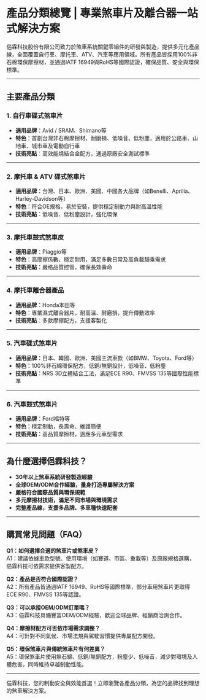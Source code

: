 # 產品分類總覽 | 專業煞車片及離合器一站式解決方案

俋霖科技股份有限公司致力於煞車系統關鍵零組件的研發與製造，提供多元化產品線，全面覆蓋自行車、摩托車、ATV、汽車等應用領域。所有產品皆採用100%非石棉環保摩擦材，並通過IATF 16949與RoHS等國際認證，確保品質、安全與環保標準。

---

## 主要產品分類

### 1. 自行車碟式煞車片
- **適用品牌**：Avid / SRAM、Shimano等
- **特色**：首創台灣非石棉摩擦材，耐磨損、低噪音、低粉塵，適用於公路車、山地車、城市車及電動自行車
- **技術亮點**：高效能燒結合金配方，通過原廠安全測試標準

---

### 2. 摩托車 & ATV 碟式煞車片
- **適用品牌**：台灣、日本、歐洲、美國、中國各大品牌（如Benelli、Aprilia、Harley-Davidson等）
- **特色**：符合OE規格，易於安裝，提供穩定制動力與耐高溫性能
- **技術亮點**：低噪音、低粉塵設計，強化環保

---

### 3. 摩托車鼓式煞車皮
- **適用品牌**：Piaggio等
- **特色**：高摩擦係數、穩定耐用，滿足多數日常及高負載騎乘需求
- **技術亮點**：嚴格品質控管，確保長效壽命

---

### 4. 摩托車離合器產品
- **適用品牌**：Honda本田等
- **特色**：專業濕式離合器片，耐高溫、耐磨損，提升傳動效率
- **技術亮點**：多款摩擦配方，支援客製化

---

### 5. 汽車碟式煞車片
- **適用品牌**：日本、韓國、歐洲、美國主流車款（如BMW、Toyota、Ford等）
- **特色**：100%非石綿環保配方，低銅/無銅設計，低噪音、低粉塵
- **技術亮點**：NRS 3D立體結合工法，滿足ECE R90、FMVSS 135等國際性能標準

---

### 6. 汽車鼓式煞車片
- **適用品牌**：Ford福特等
- **特色**：穩定制動，長壽命、維護簡便
- **技術亮點**：高品質摩擦材，適應多元車型需求

---

## 為什麼選擇俋霖科技？

- **30年以上煞車系統研發製造經驗**
- **全球OEM/ODM合作經驗，量身打造專屬解決方案**
- **嚴格符合國際品質與環保規範**
- **多元摩擦材技術，滿足不同市場與環境需求**
- **完整產品線，支援多品牌、多車種快速配套**

---

## 購買常見問題（FAQ）

**Q1：如何選擇合適的煞車片或煞車皮？**  
A1：建議依據車款型號、使用環境（如賽道、市區、重載等）及原廠規格選購，俋霖科技可依需求提供客製配方。

**Q2：產品是否符合國際認證？**  
A2：所有產品皆通過IATF 16949、RoHS等國際標準，部分車用煞車片更取得ECE R90、FMVSS 135等認證。

**Q3：可以承接OEM/ODM訂單嗎？**  
A3：俋霖科技具備豐富OEM/ODM經驗，歡迎全球品牌、經銷商洽詢合作。

**Q4：摩擦材配方可否依市場需求調整？**  
A4：可針對不同氣候、市場法規與駕駛習慣提供專屬配方開發。

**Q5：環保煞車片與傳統煞車片有何差異？**  
A5：環保煞車片使用無石綿、低銅/無銅配方，粉塵少、低噪音，減少對環境及人體危害，同時維持卓越制動性能。

---

俋霖科技，您的制動安全與效能首選！立即瀏覽各產品分類，為您的品牌找到理想的煞車解決方案。
